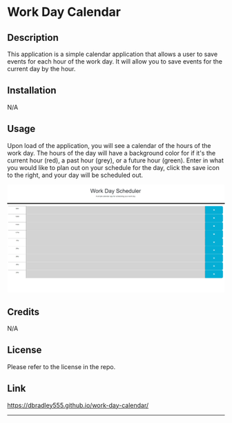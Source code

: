 # Work Day Calendar

## Description

This application is a simple calendar application that allows a user to save events for each hour of the work day. It will allow you to save events for the current day by the hour.

## Installation

N/A

## Usage

Upon load of the application, you will see a calendar of the hours of the work day. The hours of the day will have a background color for if it's the current hour (red), a past hour (grey), or a future hour (green). Enter in what you would like to plan out on your schedule for the day, click the save icon to the right, and your day will be scheduled out.

![Preview img](assets/preview-img.png)

## Credits

N/A

## License

Please refer to the license in the repo.

## Link

https://dbradley555.github.io/work-day-calendar/

---
